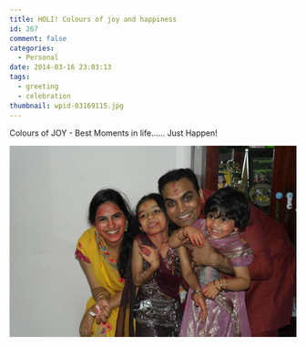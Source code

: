 ```yaml
---
title: HOLI! Colours of joy and happiness
id: 267
comment: false
categories:
  - Personal
date: 2014-03-16 23:03:13
tags:
  - greeting
  - celebration
thumbnail: wpid-03169115.jpg
---
```


Colours of JOY - Best Moments in life...... Just Happen!

<!--more-->

![Colours of JOY - Best Moments in life......  Just Happen!](wpid-03169115.jpg)
